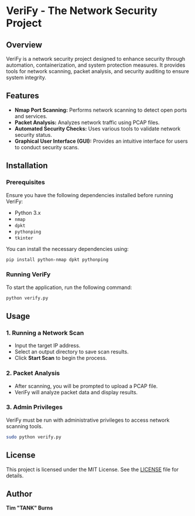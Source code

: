 # VeriFy - The Network Security Project

## Overview
VeriFy is a network security project designed to enhance security through automation, containerization, and system protection measures. It provides tools for network scanning, packet analysis, and security auditing to ensure system integrity.

## Features
- **Nmap Port Scanning:** Performs network scanning to detect open ports and services.
- **Packet Analysis:** Analyzes network traffic using PCAP files.
- **Automated Security Checks:** Uses various tools to validate network security status.
- **Graphical User Interface (GUI):** Provides an intuitive interface for users to conduct security scans.

## Installation
### Prerequisites
Ensure you have the following dependencies installed before running VeriFy:

- Python 3.x
- `nmap`
- `dpkt`
- `pythonping`
- `tkinter`

You can install the necessary dependencies using:
```sh
pip install python-nmap dpkt pythonping
```

### Running VeriFy
To start the application, run the following command:
```sh
python verify.py
```

## Usage
### 1. Running a Network Scan
- Input the target IP address.
- Select an output directory to save scan results.
- Click **Start Scan** to begin the process.

### 2. Packet Analysis
- After scanning, you will be prompted to upload a PCAP file.
- VeriFy will analyze packet data and display results.

### 3. Admin Privileges
VeriFy must be run with administrative privileges to access network scanning tools.
```sh
sudo python verify.py
```

## License
This project is licensed under the MIT License. See the [LICENSE](LICENSE) file for details.

## Author
**Tim "TANK" Burns**

